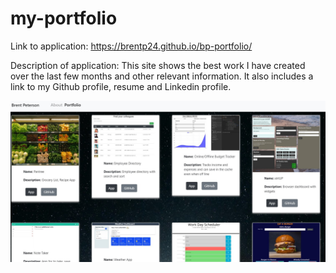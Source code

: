 # my-portfolio

Link to application: https://brentp24.github.io/bp-portfolio/


Description of application: This site shows the best work I have created over the last few months and other relevant information.  It also includes a link to my Github profile, resume and Linkedin profile.  


![My Portfolio](./assets/bp-portfolio.jpg)
